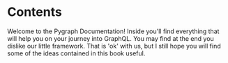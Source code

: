 # Contents

Welcome to the Pygraph Documentation! Inside you'll find everything that
will help you on your journey into GraphQL. You may find at the end you dislike
our little framework. That is 'ok' with us, but I still hope you will find
some of the ideas contained in this book useful.
